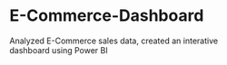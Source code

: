 # E-Commerce-Dashboard
Analyzed E-Commerce sales data, created an interative dashboard using Power BI
